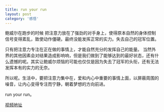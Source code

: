 ```yaml
---
title: run your run
layout: post
category: '感悟'
---
```


鲍威尔在跑步的时候 把注意力放在了强劲的对手身上，使得原本自然的身体控制信号变得紊乱，致使动作僵硬。最终没能发挥正常的实力。失去自己的冠军位置。

只有把注意力专注在正在做的事情上，才能自然充分的发挥自己的能量。
当然外界的其他因素会对结果造成影响响，但是我们做到了能够达到的最好状态，还有什么遗憾的呢。其实让鲍威尔烦恼的可能也仅仅是因为失去了冠军的头衔，还有无法发挥本有的实力的无奈。

所以呢。生活中，要把注意力集中在，爱和内心中重要的事情上面，以屏蔽周围的噪音，让内心变得专注而宁静，朝着梦想的方向前进。 
       
run your run。

[视频地址](http://v.youku.com/v_show/id_XNDc3ODk1NjA0.html)
